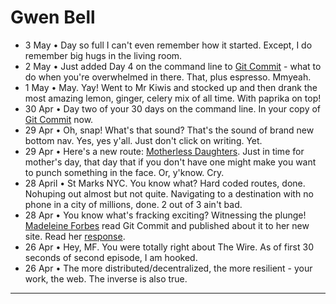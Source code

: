 Gwen Bell
=========
  
  + 3 May • Day so full I can't even remember how it started. Except, I do remember big hugs in the living room.
  + 2 May • Just added Day 4 on the command line to [Git Commit](http://git.gwenbell.com/) - what to do when you're overwhelmed in there. That, plus espresso. Mmyeah.
  + 1 May • May. Yay! Went to Mr Kiwis and stocked up and then drank the most amazing lemon, ginger, celery mix of all time. With paprika on top!
  + 30 Apr • Day two of your 30 days on the command line. In your copy of [Git Commit](http://git.gwenbell.com) now.
  + 29 Apr • Oh, snap! What's that sound? That's the sound of brand new bottom nav. Yes, yes y'all. Just don't click on writing. Yet.
  + 29 Apr • Here's a new route: [Motherless Daughters](http://gwenbell.com/motherlessdaughters). Just in time for mother's day, that day that if you don't have one might make you want to punch something in the face. Or, y'know. Cry.
  + 28 April • St Marks NYC. You know what? Hard coded routes, done. Nohuping out almost but not quite. Navigating to a destination with no phone in a city of millions, done. 2 out of 3 ain't bad.
  + 28 Apr • You know what's fracking exciting? Witnessing the plunge! [Madeleine Forbes](http://madeleineforbes.co.uk/) read Git Commit and published about it to her new site. Read her [response](http://gwenbell.com/responses).
  + 26 Apr • Hey, MF. You were totally right about The Wire. As of first 30 seconds of second episode, I am hooked.
  + 26 Apr • The more distributed/decentralized, the more resilient - your work, the web. The inverse is also true.
  
<hr />